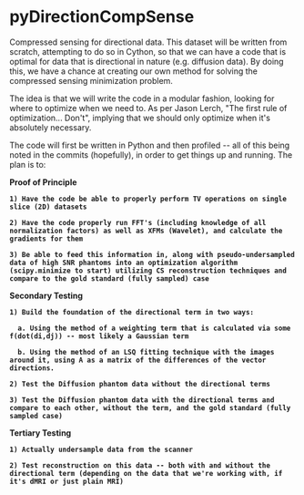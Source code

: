# pyDirectionCompSense

Compressed sensing for directional data. This dataset will be written from scratch, attempting to do so in Cython, so that we can have a code that is optimal for data that is directional in nature (e.g. diffusion data). By doing this, we have a chance at creating our own method for solving the compressed sensing minimization problem.

The idea is that we will write the code in a modular fashion, looking for where to optimize when we need to. As per Jason Lerch, "The first rule of optimization... Don't", implying that we should only optimize when it's absolutely necessary. 

The code will first be written in Python and then profiled -- all of this being noted in the commits (hopefully), in order to get things up and running. The plan is to:

  <b> Proof of Principle
  
    1) Have the code be able to properly perform TV operations on single slice (2D) datasets
    
    2) Have the code properly run FFT's (including knowledge of all normalization factors) as well as XFMs (Wavelet), and calculate the gradients for them
    
    3) Be able to feed this information in, along with pseudo-undersampled data of high SNR phantoms into an optimization algorithm (scipy.minimize to start) utilizing CS reconstruction techniques and compare to the gold standard (fully sampled) case
  
  <b> Secondary Testing 
  
    1) Build the foundation of the directional term in two ways:
    
      a. Using the method of a weighting term that is calculated via some f(dot(di,dj)) -- most likely a Gaussian term
      
      b. Using the method of an LSQ fitting technique with the images around it, using A as a matrix of the differences of the vector directions.
    
    2) Test the Diffusion phantom data without the directional terms
    
    3) Test the Diffusion phantom data with the directional terms and compare to each other, without the term, and the gold standard (fully sampled case)
  
  <b> Tertiary Testing
  
    1) Actually undersample data from the scanner
    
    2) Test reconstruction on this data -- both with and without the directional term (depending on the data that we're working with, if it's dMRI or just plain MRI)
    
    
